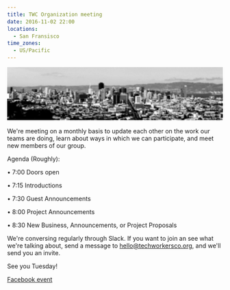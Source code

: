 ```yaml
---
title: TWC Organization meeting
date: 2016-11-02 22:00
locations:
  - San Fransisco
time_zones:
  - US/Pacific
---
```

![](/assets/img/city_san_francisco.jpg)

We're meeting on a monthly basis to update each other on the work our teams are doing, learn about ways in which we can participate, and meet new members of our group.

Agenda (Roughly):

• 7:00 Doors open

• 7:15 Introductions

• 7:30 Guest Announcements

• 8:00 Project Announcements

• 8:30 New Business, Announcements, or Project Proposals

We're conversing regularly through Slack. If you want to join an see what we're talking about, send a message to hello@techworkersco.org, and we'll send you an invite.

See you Tuesday!

[Facebook event](https://www.facebook.com/events/206491609785030/)
